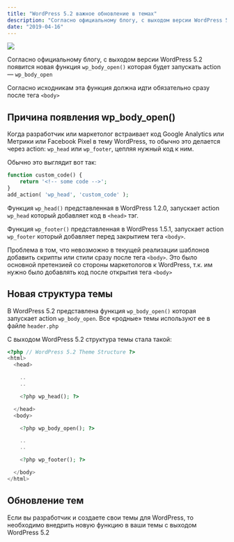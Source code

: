 ```yaml
---
title: "WordPress 5.2 важное обновление в темах"
description: "Согласно официальному блогу, с выходом версии WordPress 5.2 появится новая функция wp_body_open"
date: "2019-04-16"
---
```


![](/images/add_action_wp_body.jpg)

Согласно официальному блогу, с выходом версии WordPress 5.2 появится новая функция `wp_body_open()` которая будет запускать action — `wp_body_open`

Согласно исходникам эта функция должна идти обязательно сразу после тега `<body>`

## Причина появления wp_body_open()

Когда разработчик или маркетолог встраивает код Google Analytics или Метрики или Facebook Pixel в тему WordPress, то обычно это делается через action: `wp_head` или `wp_footer`, цепляя нужный код к ним.

Обычно это выглядит вот так:

``` php
function custom_code() {
    return '<!-- some code -->';
}
add_action( 'wp_head', 'custom_code' );
```

Функция `wp_head()` представленная в WordPress 1.2.0, запускает action `wp_head` который добавляет код в `<head>` тэг.

Функция `wp_footer()` представленная в WordPress 1.5.1, запускает action `wp_footer` который добавляет перед закрытием тега `<body>`.

Проблема в том, что невозможно в текущей реализации шаблонов добавить скрипты или стили сразу после тега `<body>`. Это было основной претензией со стороны маркетологов к WordPress, т.к. им нужно было добавлять код после открытия тега `<body>`

## Новая структура темы

В WordPress 5.2 представлена функция `wp_body_open()` которая запускает action `wp_body_open`. Все «родные» темы используют ее в файле `header.php`

С выходом WordPress 5.2 структура темы стала такой:

``` php
<?php // WordPress 5.2 Theme Structure ?>
<html>
  <head>

    ..
    ..

    <?php wp_head(); ?>

  </head>
  <body>

    <?php wp_body_open(); ?>

    ..
    ..

    <?php wp_footer(); ?>

  </body>
</html>
```

## Обновление тем

Если вы разработчик и создаете свои темы для WordPress, то необходимо внедрить новую функцию в ваши темы с выходом WordPress 5.2

